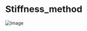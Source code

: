 # Stiffness_method


![Image](https://github.com/[simon4704]/[Stiffness_method]//asdf.PNG?raw=true)
